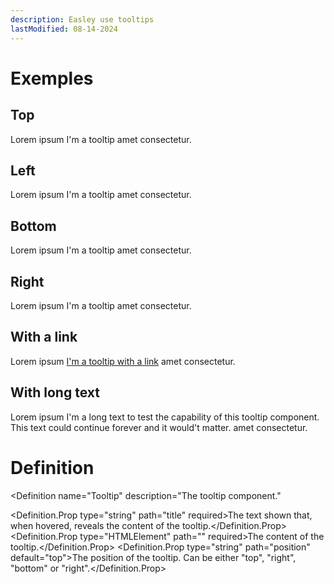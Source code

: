 ```yaml
---
description: Easley use tooltips
lastModified: 08-14-2024
---
```


<script>
  import { Tooltip, Definition } from "$lib/components";
</script>

# Exemples

## Top

Lorem ipsum <Tooltip title="dolor sit" position="top">I'm a tooltip</Tooltip> amet consectetur.

## Left

Lorem ipsum <Tooltip title="dolor sit" position="left">I'm a tooltip</Tooltip> amet consectetur.

## Bottom

Lorem ipsum <Tooltip title="dolor sit" position="bottom">I'm a tooltip</Tooltip> amet consectetur.

## Right

Lorem ipsum <Tooltip title="dolor sit" position="right">I'm a tooltip</Tooltip> amet consectetur.

## With a link

Lorem ipsum <Tooltip title="dolor sit">[I'm a tooltip with a link](#)</Tooltip> amet consectetur.

## With long text

Lorem ipsum <Tooltip title="dolor sit">I'm a long text to test the capability of this tooltip component. This text could continue forever and it would't matter.</Tooltip> amet consectetur.

# Definition

<Definition
  name="Tooltip"
  description="The tooltip component."
>
  <Definition.Prop type="string" path="title" required>The text shown that, when hovered, reveals the content of the tooltip.</Definition.Prop>
  <Definition.Prop type="HTMLElement" path="<slot>" required>The content of the tooltip.</Definition.Prop>
  <Definition.Prop type="string" path="position" default="top">The position of the tooltip. Can be either "top", "right", "bottom" or "right".</Definition.Prop>
</Definition>
